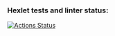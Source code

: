 ### Hexlet tests and linter status:
[![Actions Status](https://github.com/h0tzz/python-project-50/workflows/hexlet-check/badge.svg)](https://github.com/h0tzz/python-project-50/actions)